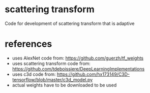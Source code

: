 # scattering transform
Code for development of scattering transform that is adaptive

# references
- uses AlexNet code from: https://github.com/guerzh/tf_weights
- uses scattering transform code from: https://github.com/tdeboissiere/DeepLearningImplementations
- uses c3d code from: https://github.com/hx173149/C3D-tensorflow/blob/master/c3d_model.py
- actual weights have to be downloaded to be used